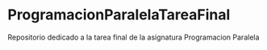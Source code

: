 # ProgramacionParalelaTareaFinal
Repositorio dedicado a la tarea final de la asignatura Programacion Paralela
